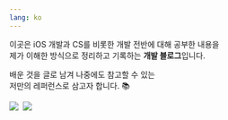 ```yaml
---
lang: ko
---
```


이곳은 iOS 개발과 CS를 비롯한 개발 전반에 대해 공부한 내용을  
제가 이해한 방식으로 정리하고 기록하는 **개발 블로그**입니다.  

배운 것을 글로 남겨 나중에도 참고할 수 있는  
저만의 레퍼런스로 삼고자 합니다. 📚

<div style="display: flex; gap: 8px; justify-content: flex-start;">
    <a href="https://www.linkedin.com/in/kimhyejii">
    <img src="https://img.shields.io/badge/LinkedIn-0A66C2?logo=linkedin&logoColor=white" />
  </a>
  <a href="https://github.com/khyeji98">
    <img src="https://img.shields.io/badge/GitHub-181717?logo=github&logoColor=white" />
  </a>
</div>
